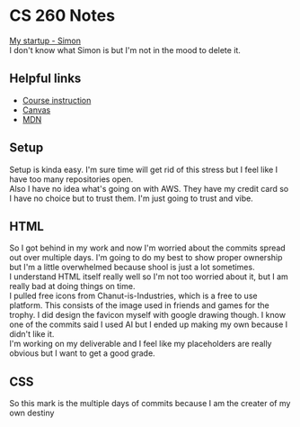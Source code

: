 # CS 260 Notes

[My startup - Simon](https://simon.cs260.click)\
I don't know what Simon is but I'm not in the mood to delete it.

## Helpful links

- [Course instruction](https://github.com/webprogramming260)
- [Canvas](https://byu.instructure.com)
- [MDN](https://developer.mozilla.org)

## Setup
Setup is kinda easy. I'm sure time will get rid of this stress but I feel like I have too many repositories open.\
Also I have no idea what's going on with AWS. They have my credit card so I have no choice but to trust them. I'm just going to trust and vibe.

## HTML
So I got behind in my work and now I'm worried about the commits spread out over multiple days. I'm going to do my best to show proper ownership but I'm a little overwhelmed because shool is just a lot sometimes.\
I understand HTML itself really well so I'm not too worried about it, but I am really bad at doing things on time.\
I pulled free icons from Chanut-is-Industries, which is a free to use platform. This consists of the image used in friends and games for the trophy.
I did design the favicon myself with google drawing though. I know one of the commits said I used AI but I ended up making my own because I didn't like it.\
I'm working on my deliverable and I feel like my placeholders are really obvious but I want to get a good grade.

## CSS
So this mark is the multiple days of commits because I am the creater of my own destiny
